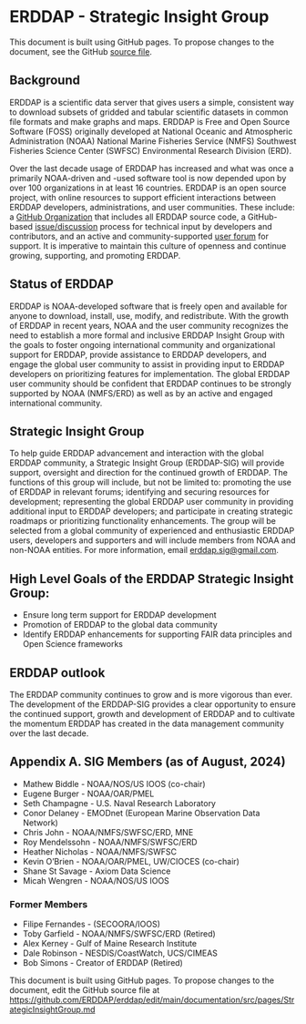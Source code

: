 # ERDDAP -  Strategic Insight Group

This document is built using GitHub pages. To propose changes to the document, see the GitHub [source file](https://github.com/ERDDAP/erddap/blob/main/documentation/src/pages/StrategicInsightGroup.md).

## Background
ERDDAP is a scientific data server that gives users a simple, consistent way to download subsets of gridded and tabular scientific datasets in common file formats and make graphs and maps. ERDDAP is Free and Open Source Software (FOSS) originally developed at National Oceanic and Atmospheric Administration (NOAA) National Marine Fisheries Service (NMFS) Southwest Fisheries Science Center (SWFSC) Environmental Research Division (ERD).

Over the last decade usage of ERDDAP has increased and what was once a primarily NOAA-driven and -used software tool is now depended upon by over 100 organizations in at least 16 countries.   ERDDAP is an open source project, with online resources  to support efficient interactions between ERDDAP developers, administrations, and user communities.  These include: a [GitHub Organization](https://github.com/erddap) that includes  all ERDDAP source code, a GitHub-based [issue/discussion](https://github.com/ERDDAP/erddap/discussions) process for technical input by developers and contributors,  and an active and community-supported [user forum](https://groups.google.com/g/erddap) for support.  It is imperative to maintain this culture of openness and continue growing, supporting, and promoting ERDDAP.

## Status of ERDDAP
ERDDAP is NOAA-developed software that is freely open and available for anyone to download, install, use, modify, and redistribute.  With the growth of ERDDAP in recent years, NOAA and the user community recognizes the need to establish a more formal and inclusive ERDDAP Insight Group with the goals to foster ongoing international community and organizational support for ERDDAP, provide assistance  to ERDDAP developers,  and engage the global user community to assist in providing input to ERDDAP developers on prioritizing features for implementation.  The global ERDDAP user community should be confident that ERDDAP continues to be strongly supported by NOAA (NMFS/ERD) as well as by an active and engaged international community.  

## Strategic Insight Group
To help guide ERDDAP advancement and interaction with the global ERDDAP community, a Strategic Insight Group (ERDDAP-SIG) will provide support,  oversight and direction for the continued growth of ERDDAP.   The functions of this group will include, but not be limited to:  promoting the use of ERDDAP in relevant forums;  identifying and securing resources for development; representing the global ERDDAP user community in providing additional input to ERDDAP developers; and participate in creating  strategic roadmaps or prioritizing functionality enhancements.   The group will be  selected from a global community of experienced and enthusiastic ERDDAP users, developers and supporters and will include members from NOAA and non-NOAA entities.   For more information, email [erddap.sig@gmail.com](mailto:erddap.sig@gmail.com).

## High Level Goals of the ERDDAP Strategic Insight Group:
* Ensure long term support for ERDDAP development
* Promotion of ERDDAP to the global data community
* Identify ERDDAP enhancements for supporting FAIR data principles and Open Science frameworks

## ERDDAP outlook
The ERDDAP community continues to grow and is more vigorous than ever.  The development of the ERDDAP-SIG provides a clear opportunity to ensure the continued support, growth and development of ERDDAP and to cultivate the momentum ERDDAP has created in the data management community over the last decade.  

## Appendix A.  SIG Members (as of August, 2024)
* Mathew Biddle - NOAA/NOS/US IOOS (co-chair)
* Eugene Burger - NOAA/OAR/PMEL
* Seth Champagne - U.S. Naval Research Laboratory
* Conor Delaney - EMODnet (European Marine Observation Data Network)
* Chris John - NOAA/NMFS/SWFSC/ERD, MNE
* Roy Mendelssohn - NOAA/NMFS/SWFSC/ERD
* Heather Nicholas - NOAA/NMFS/SWFSC
* Kevin O’Brien - NOAA/OAR/PMEL, UW/CIOCES (co-chair)
* Shane St Savage - Axiom Data Science
* Micah Wengren - NOAA/NOS/US IOOS

### Former Members
* Filipe Fernandes - (SECOORA/IOOS) 
* Toby Garfield - NOAA/NMFS/SWFSC/ERD (Retired)
* Alex Kerney - Gulf of Maine Research Institute
* Dale Robinson - NESDIS/CoastWatch, UCS/CIMEAS
* Bob Simons - Creator of ERDDAP (Retired)

<footer>
    <p>This document is built using GitHub pages. To propose changes to the document, edit the GitHub source file at <a href="https://github.com/ERDDAP/erddap/edit/main/documentation/src/pages/StrategicInsightGroup.md">https://github.com/ERDDAP/erddap/edit/main/documentation/src/pages/StrategicInsightGroup.md</a></p>
</footer>
